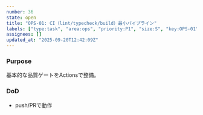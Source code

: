 ```yaml
---
number: 36
state: open
title: "OPS-01: CI（lint/typecheck/build）最小パイプライン"
labels: ["type:task", "area:ops", "priority:P1", "size:S", "key:OPS-01"]
assignees: []
updated_at: "2025-09-20T12:42:09Z"
---
```

### Purpose
基本的な品質ゲートをActionsで整備。

### DoD
- push/PRで動作
